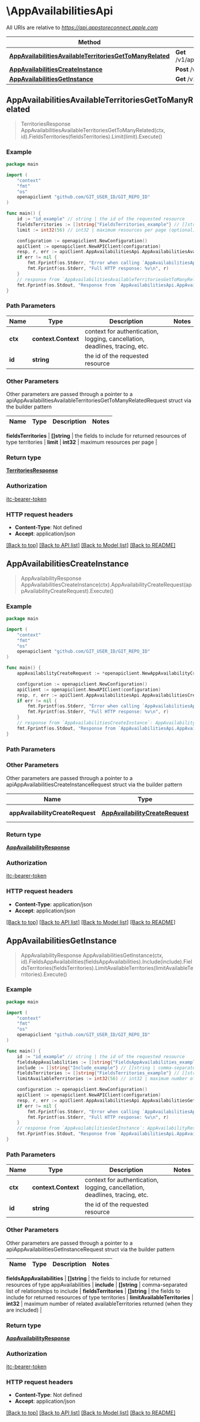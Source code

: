 # \AppAvailabilitiesApi

All URIs are relative to *https://api.appstoreconnect.apple.com*

Method | HTTP request | Description
------------- | ------------- | -------------
[**AppAvailabilitiesAvailableTerritoriesGetToManyRelated**](AppAvailabilitiesApi.md#AppAvailabilitiesAvailableTerritoriesGetToManyRelated) | **Get** /v1/appAvailabilities/{id}/availableTerritories | 
[**AppAvailabilitiesCreateInstance**](AppAvailabilitiesApi.md#AppAvailabilitiesCreateInstance) | **Post** /v1/appAvailabilities | 
[**AppAvailabilitiesGetInstance**](AppAvailabilitiesApi.md#AppAvailabilitiesGetInstance) | **Get** /v1/appAvailabilities/{id} | 



## AppAvailabilitiesAvailableTerritoriesGetToManyRelated

> TerritoriesResponse AppAvailabilitiesAvailableTerritoriesGetToManyRelated(ctx, id).FieldsTerritories(fieldsTerritories).Limit(limit).Execute()



### Example

```go
package main

import (
    "context"
    "fmt"
    "os"
    openapiclient "github.com/GIT_USER_ID/GIT_REPO_ID"
)

func main() {
    id := "id_example" // string | the id of the requested resource
    fieldsTerritories := []string{"FieldsTerritories_example"} // []string | the fields to include for returned resources of type territories (optional)
    limit := int32(56) // int32 | maximum resources per page (optional)

    configuration := openapiclient.NewConfiguration()
    apiClient := openapiclient.NewAPIClient(configuration)
    resp, r, err := apiClient.AppAvailabilitiesApi.AppAvailabilitiesAvailableTerritoriesGetToManyRelated(context.Background(), id).FieldsTerritories(fieldsTerritories).Limit(limit).Execute()
    if err != nil {
        fmt.Fprintf(os.Stderr, "Error when calling `AppAvailabilitiesApi.AppAvailabilitiesAvailableTerritoriesGetToManyRelated``: %v\n", err)
        fmt.Fprintf(os.Stderr, "Full HTTP response: %v\n", r)
    }
    // response from `AppAvailabilitiesAvailableTerritoriesGetToManyRelated`: TerritoriesResponse
    fmt.Fprintf(os.Stdout, "Response from `AppAvailabilitiesApi.AppAvailabilitiesAvailableTerritoriesGetToManyRelated`: %v\n", resp)
}
```

### Path Parameters


Name | Type | Description  | Notes
------------- | ------------- | ------------- | -------------
**ctx** | **context.Context** | context for authentication, logging, cancellation, deadlines, tracing, etc.
**id** | **string** | the id of the requested resource | 

### Other Parameters

Other parameters are passed through a pointer to a apiAppAvailabilitiesAvailableTerritoriesGetToManyRelatedRequest struct via the builder pattern


Name | Type | Description  | Notes
------------- | ------------- | ------------- | -------------

 **fieldsTerritories** | **[]string** | the fields to include for returned resources of type territories | 
 **limit** | **int32** | maximum resources per page | 

### Return type

[**TerritoriesResponse**](TerritoriesResponse.md)

### Authorization

[itc-bearer-token](../README.md#itc-bearer-token)

### HTTP request headers

- **Content-Type**: Not defined
- **Accept**: application/json

[[Back to top]](#) [[Back to API list]](../README.md#documentation-for-api-endpoints)
[[Back to Model list]](../README.md#documentation-for-models)
[[Back to README]](../README.md)


## AppAvailabilitiesCreateInstance

> AppAvailabilityResponse AppAvailabilitiesCreateInstance(ctx).AppAvailabilityCreateRequest(appAvailabilityCreateRequest).Execute()



### Example

```go
package main

import (
    "context"
    "fmt"
    "os"
    openapiclient "github.com/GIT_USER_ID/GIT_REPO_ID"
)

func main() {
    appAvailabilityCreateRequest := *openapiclient.NewAppAvailabilityCreateRequest(*openapiclient.NewAppAvailabilityCreateRequestData("Type_example", *openapiclient.NewAppAvailabilityCreateRequestDataAttributes(false), *openapiclient.NewAppAvailabilityCreateRequestDataRelationships(*openapiclient.NewAppAvailabilityCreateRequestDataRelationshipsApp(*openapiclient.NewAppAvailabilityRelationshipsAppData("Type_example", "Id_example")), *openapiclient.NewAppAvailabilityCreateRequestDataRelationshipsAvailableTerritories([]openapiclient.AppAvailabilityRelationshipsAvailableTerritoriesDataInner{*openapiclient.NewAppAvailabilityRelationshipsAvailableTerritoriesDataInner("Type_example", "Id_example")})))) // AppAvailabilityCreateRequest | AppAvailability representation

    configuration := openapiclient.NewConfiguration()
    apiClient := openapiclient.NewAPIClient(configuration)
    resp, r, err := apiClient.AppAvailabilitiesApi.AppAvailabilitiesCreateInstance(context.Background()).AppAvailabilityCreateRequest(appAvailabilityCreateRequest).Execute()
    if err != nil {
        fmt.Fprintf(os.Stderr, "Error when calling `AppAvailabilitiesApi.AppAvailabilitiesCreateInstance``: %v\n", err)
        fmt.Fprintf(os.Stderr, "Full HTTP response: %v\n", r)
    }
    // response from `AppAvailabilitiesCreateInstance`: AppAvailabilityResponse
    fmt.Fprintf(os.Stdout, "Response from `AppAvailabilitiesApi.AppAvailabilitiesCreateInstance`: %v\n", resp)
}
```

### Path Parameters



### Other Parameters

Other parameters are passed through a pointer to a apiAppAvailabilitiesCreateInstanceRequest struct via the builder pattern


Name | Type | Description  | Notes
------------- | ------------- | ------------- | -------------
 **appAvailabilityCreateRequest** | [**AppAvailabilityCreateRequest**](AppAvailabilityCreateRequest.md) | AppAvailability representation | 

### Return type

[**AppAvailabilityResponse**](AppAvailabilityResponse.md)

### Authorization

[itc-bearer-token](../README.md#itc-bearer-token)

### HTTP request headers

- **Content-Type**: application/json
- **Accept**: application/json

[[Back to top]](#) [[Back to API list]](../README.md#documentation-for-api-endpoints)
[[Back to Model list]](../README.md#documentation-for-models)
[[Back to README]](../README.md)


## AppAvailabilitiesGetInstance

> AppAvailabilityResponse AppAvailabilitiesGetInstance(ctx, id).FieldsAppAvailabilities(fieldsAppAvailabilities).Include(include).FieldsTerritories(fieldsTerritories).LimitAvailableTerritories(limitAvailableTerritories).Execute()



### Example

```go
package main

import (
    "context"
    "fmt"
    "os"
    openapiclient "github.com/GIT_USER_ID/GIT_REPO_ID"
)

func main() {
    id := "id_example" // string | the id of the requested resource
    fieldsAppAvailabilities := []string{"FieldsAppAvailabilities_example"} // []string | the fields to include for returned resources of type appAvailabilities (optional)
    include := []string{"Include_example"} // []string | comma-separated list of relationships to include (optional)
    fieldsTerritories := []string{"FieldsTerritories_example"} // []string | the fields to include for returned resources of type territories (optional)
    limitAvailableTerritories := int32(56) // int32 | maximum number of related availableTerritories returned (when they are included) (optional)

    configuration := openapiclient.NewConfiguration()
    apiClient := openapiclient.NewAPIClient(configuration)
    resp, r, err := apiClient.AppAvailabilitiesApi.AppAvailabilitiesGetInstance(context.Background(), id).FieldsAppAvailabilities(fieldsAppAvailabilities).Include(include).FieldsTerritories(fieldsTerritories).LimitAvailableTerritories(limitAvailableTerritories).Execute()
    if err != nil {
        fmt.Fprintf(os.Stderr, "Error when calling `AppAvailabilitiesApi.AppAvailabilitiesGetInstance``: %v\n", err)
        fmt.Fprintf(os.Stderr, "Full HTTP response: %v\n", r)
    }
    // response from `AppAvailabilitiesGetInstance`: AppAvailabilityResponse
    fmt.Fprintf(os.Stdout, "Response from `AppAvailabilitiesApi.AppAvailabilitiesGetInstance`: %v\n", resp)
}
```

### Path Parameters


Name | Type | Description  | Notes
------------- | ------------- | ------------- | -------------
**ctx** | **context.Context** | context for authentication, logging, cancellation, deadlines, tracing, etc.
**id** | **string** | the id of the requested resource | 

### Other Parameters

Other parameters are passed through a pointer to a apiAppAvailabilitiesGetInstanceRequest struct via the builder pattern


Name | Type | Description  | Notes
------------- | ------------- | ------------- | -------------

 **fieldsAppAvailabilities** | **[]string** | the fields to include for returned resources of type appAvailabilities | 
 **include** | **[]string** | comma-separated list of relationships to include | 
 **fieldsTerritories** | **[]string** | the fields to include for returned resources of type territories | 
 **limitAvailableTerritories** | **int32** | maximum number of related availableTerritories returned (when they are included) | 

### Return type

[**AppAvailabilityResponse**](AppAvailabilityResponse.md)

### Authorization

[itc-bearer-token](../README.md#itc-bearer-token)

### HTTP request headers

- **Content-Type**: Not defined
- **Accept**: application/json

[[Back to top]](#) [[Back to API list]](../README.md#documentation-for-api-endpoints)
[[Back to Model list]](../README.md#documentation-for-models)
[[Back to README]](../README.md)

